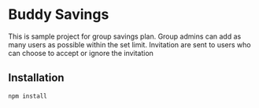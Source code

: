 # Buddy Savings

This is sample project for group savings plan. Group admins can add as many users as possible within the set limit. Invitation are sent to users who can choose to accept or ignore the invitation

## Installation

```shell
npm install
